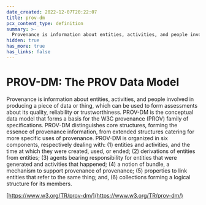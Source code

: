 ```yaml
---
date_created: 2022-12-07T20:22:07
title: prov-dm
pcx_content_type: definition
summary: >-
  Provenance is information about entities, activities, and people involved in producing a piece of data or thing, which can be used to form assessments about its quality, reliability or trustworthiness. PROV-DM is the conceptual data model that forms a basis for the W3C provenance (PROV) family of specifications. PROV-DM distinguishes core structures, forming the essence of provenance information, from extended structures catering for more specific uses of provenance. PROV-DM is organized in six components, respectively dealing with: (1) entities and activities, and the time at which they were created, used, or ended; (2) derivations of entities from entities; (3) agents bearing responsibility for entities that were generated and activities that happened; (4) a notion of bundle, a mechanism to support provenance of provenance; (5) properties to link entities that refer to the same thing; and, (6) collections forming a logical structure for its members.
hidden: true
has_more: true
has_links: false
---
```


# PROV-DM: The PROV Data Model

Provenance is information about entities, activities, and people involved in producing a piece of data or thing, which can be used to form assessments about its quality, reliability or trustworthiness. PROV-DM is the conceptual data model that forms a basis for the W3C provenance (PROV) family of specifications. PROV-DM distinguishes core structures, forming the essence of provenance information, from extended structures catering for more specific uses of provenance. PROV-DM is organized in six components, respectively dealing with: (1) entities and activities, and the time at which they were created, used, or ended; (2) derivations of entities from entities; (3) agents bearing responsibility for entities that were generated and activities that happened; (4) a notion of bundle, a mechanism to support provenance of provenance; (5) properties to link entities that refer to the same thing; and, (6) collections forming a logical structure for its members.

[https://www.w3.org/TR/prov-dm/](https://www.w3.org/TR/prov-dm/)
